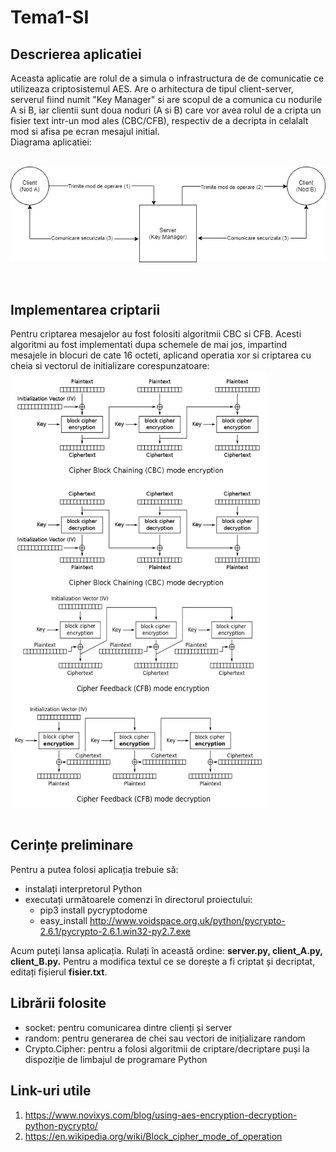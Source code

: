 # Tema1-SI
## Descrierea aplicatiei
  Aceasta aplicatie are rolul de a simula o infrastructura de de comunicatie ce utilizeaza criptosistemul AES. Are o arhitectura de tipul client-server, serverul fiind numit "Key Manager" si are scopul de a comunica cu nodurile A si B, iar clientii sunt doua noduri (A si B) care vor avea rolul de a cripta un fisier text intr-un mod ales (CBC/CFB), respectiv de a decripta in celalalt mod si afisa pe ecran mesajul initial.</br>
  Diagrama aplicatiei:</br></br>
<div style="display: flex; justify-content: center;">
  <img src="diagrama.png" />
</div>
</br></br>

## Implementarea criptarii
  Pentru criptarea mesajelor au fost folositi algoritmii CBC si CFB. Acesti algoritmi au fost implementati dupa schemele de mai jos, impartind mesajele in blocuri de cate 16 octeti, aplicand operatia xor si criptarea cu cheia si vectorul de initializare corespunzatoare:</br>
<img align="center" width="410px" height="350px" src="cbc.png">
<img align="center" width="410px" height="350px" src="cfb.png">
</br>
</br>
## Cerințe preliminare
  Pentru a putea folosi aplicația trebuie să:
  - instalați interpretorul Python
  - executați următoarele comenzi în directorul proiectului:
    - pip3 install pycryptodome
    - easy_install http://www.voidspace.org.uk/python/pycrypto-2.6.1/pycrypto-2.6.1.win32-py2.7.exe
    
  Acum puteți lansa aplicația. Rulați în această ordine: **server.py, client_A.py, client_B.py.** Pentru a modifica textul ce se dorește a fi criptat și decriptat, editați fișierul **fisier.txt**.
<br/>
## Librării folosite
  - socket: pentru comunicarea dintre clienți și server
  - random: pentru generarea de chei sau vectori de inițializare random
  - Crypto.Cipher: pentru a folosi algoritmii de criptare/decriptare puși la dispoziție de limbajul de programare Python

## Link-uri utile
  1. https://www.novixys.com/blog/using-aes-encryption-decryption-python-pycrypto/
  2. https://en.wikipedia.org/wiki/Block_cipher_mode_of_operation
